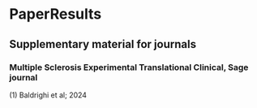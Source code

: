 # PaperResults

## Supplementary material for journals

### Multiple Sclerosis Experimental Translational Clinical, Sage journal
(1) Baldrighi et al; 2024
